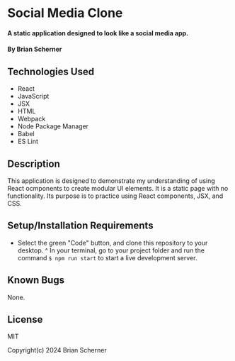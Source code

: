 # Social Media Clone

#### A static application designed to look like a social media app.

#### By Brian Scherner

## Technologies Used

* React
* JavaScript
* JSX
* HTML
* Webpack
* Node Package Manager
* Babel
* ES Lint

## Description

This application is designed to demonstrate my understanding of using React ocmponents to create modular UI elements. It is a static page with no functionality. Its purpose is to practice using React components, JSX, and CSS.

## Setup/Installation Requirements

* Select the green "Code" button, and clone this repository to your desktop.
^ In your terminal, go to your project folder and run the command `$ npm run start` to start a live development server.

## Known Bugs

None.

## License

MIT

Copyright(c) 2024 Brian Scherner

